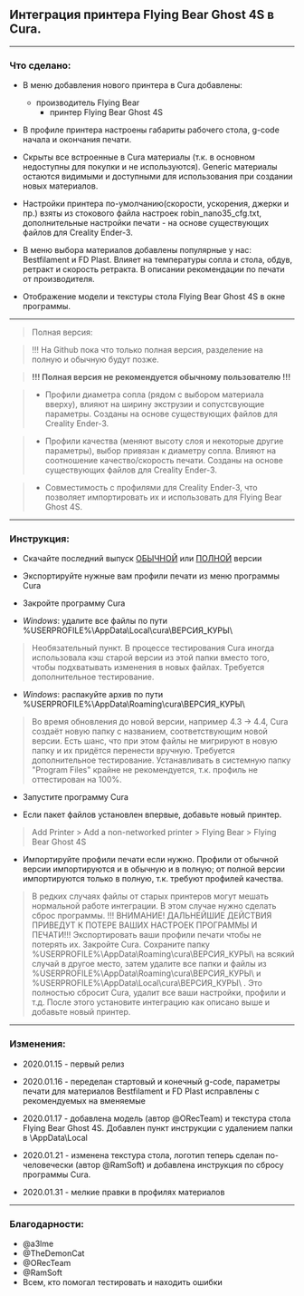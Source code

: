## Интеграция принтера Flying Bear Ghost 4S в Cura.

----
### Что сделано:

* В меню добавления нового принтера в Cura добавлены:
  * производитель Flying Bear
    * принтер Flying Bear Ghost 4S

* В профиле принтера настроены габариты рабочего стола, g-code начала и окончания печати.

* Скрыты все встроенные в Cura материалы (т.к. в основном недоступны для покупки и не используются). Generic материалы остаются видимыми и доступными для использования при создании новых материалов.

* Настройки принтера по-умолчанию(скорости, ускорения, джерки и пр.) взяты из стокового файла настроек robin_nano35_cfg.txt, дополнительные настройки печати - на основе существующих файлов для Creality Ender-3.

* В меню выбора материалов добавлены популярные у нас: Bestfilament и FD Plast. Влияет на температуры сопла и стола, обдув, ретракт и скорость ретракта. В описании рекомендации по печати от производителя.

* Отображение модели и текстуры стола Flying Bear Ghost 4S в окне программы.

----
> Полная версия:

> !!! На Github пока что только полная версия, разделение на полную и обычную будут позже.

> **!!! Полная версия не рекомендуется обычному пользователю  !!!**

>* Профили диаметра сопла (рядом с выбором материала вверху), влияют на ширину экструзии и сопустсвующие параметры. Созданы на основе существующих файлов для Creality Ender-3.

>* Профили качества (меняют высоту слоя и некоторые другие параметры), выбор привязан к диаметру сопла. Влияют на соотношение качество/скорость печати. Созданы на основе существующих файлов для Creality Ender-3.

>* Совместимость с профилями для Creality Ender-3, что позволяет импортировать их и использовать для Flying Bear Ghost 4S.

----
### Инструкция:

* Скачайте последний выпуск [ОБЫЧНОЙ](https://drive.google.com/open?id=13govLWyr8Txo5nbOs2NAE4m9y-cj8SGW) или [ПОЛНОЙ](https://drive.google.com/open?id=13govLWyr8Txo5nbOs2NAE4m9y-cj8SGW) версии
    
* Экспортируйте нужные вам профили печати из меню программы Cura

* Закройте программу Cura

* *Windows*: удалите все файлы по пути %USERPROFILE%\AppData\Local\cura\ВЕРСИЯ_КУРЫ\ 

>  Необязательный пункт. В процессе тестирования Cura иногда использовала кэш старой версии из этой папки вместо того, чтобы подхватывать изменения в новых файлах. Требуется дополнительное тестирование.

* *Windows*: распакуйте архив по пути %USERPROFILE%\AppData\Roaming\cura\ВЕРСИЯ_КУРЫ\

>  Во время обновления до новой версии, например 4.3 -> 4.4, Cura создаёт новую папку с названием, соответствующим новой версии. Есть шанс, что при этом файлы не мигрируют в новую папку и их придётся перенести вручную. Требуется дополнительное тестирование. Устанавливать в системную папку "Program Files" крайне не рекомендуется, т.к. профиль не оттестирован на 100%.

* Запустите программу Cura

* Если пакет файлов установлен впервые, добавьте новый принтер.

>Add Printer > Add a non-networked printer > Flying Bear > Flying Bear Ghost 4S

* Импортируйте профили печати если нужно. Профили от обычной версии импортируются и в обычную и в полную; от полной версии импортируются только в полную, т.к. требуют профилей качества.

>  В редких случаях файлы от  старых принтеров могут мешать нормальной работе интеграции. В этом случае нужно сделать сброс программы. !!! ВНИМАНИЕ! ДАЛЬНЕЙШИЕ ДЕЙСТВИЯ ПРИВЕДУТ К ПОТЕРЕ ВАШИХ НАСТРОЕК ПРОГРАММЫ И ПЕЧАТИ!!! Экспортировать ваши профили печати чтобы не потерять их. Закройте Cura. Сохраните папку %USERPROFILE%\AppData\Roaming\cura\ВЕРСИЯ_КУРЫ\ на всякий случай в другое место, затем удалите все папки и файлы из %USERPROFILE%\AppData\Roaming\cura\ВЕРСИЯ_КУРЫ\ и %USERPROFILE%\AppData\Local\cura\ВЕРСИЯ_КУРЫ\ . Это полностью сбросит Cura, удалит все ваши настройки, профили и т.д. После этого установите интеграцию как описано выше и добавьте новый принтер.

----
### Изменения:

* 2020.01.15 - первый релиз

* 2020.01.16 - переделан стартовый и конечный g-code, параметры печати для материалов Bestfilament и FD Plast исправлены c рекомендуемых на вменяемые

* 2020.01.17 - добавлена модель (автор @ORecTeam) и текстура стола Flying Bear Ghost 4S. Добавлен пункт инструкции с удалением папки в \AppData\Local

* 2020.01.21 - изменена текстура стола, логотип теперь сделан по-человечески (автор @RamSoft) и добавлена инструкция по сбросу программы Cura.

* 2020.01.31 - мелкие правки в профилях материалов

----
### Благодарности:

* @a3lme
* @TheDemonCat
* @ORecTeam
* @RamSoft
* Всем, кто помогал тестировать и находить ошибки